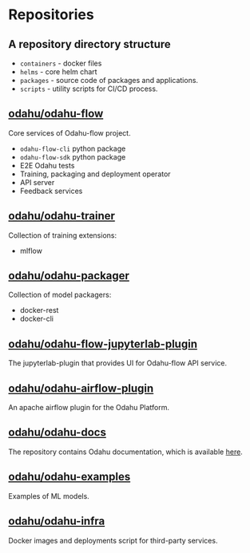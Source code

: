 # Repositories

## A repository directory structure

* `containers` - docker files
* `helms` - core helm chart
* `packages` - source code of packages and applications.
* `scripts` - utility scripts for CI/CD process.

## [odahu/odahu-flow](https://github.com/odahu/odahu-flow)

Core services of Odahu-flow project.

* `odahu-flow-cli` python package
* `odahu-flow-sdk` python package
* E2E Odahu tests
* Training, packaging and deployment operator
* API server
* Feedback services

## [odahu/odahu-trainer](https://github.com/odahu/odahu-trainer)

Collection of training extensions:
* mlflow

## [odahu/odahu-packager](https://github.com/odahu/odahu-packager)

Collection of model packagers:
* docker-rest
* docker-cli

## [odahu/odahu-flow-jupyterlab-plugin](https://github.com/odahu/odahu-flow-jupyterlab-plugin)

The jupyterlab-plugin that provides UI for Odahu-flow API service.

## [odahu/odahu-airflow-plugin](https://github.com/odahu/odahu-airflow-plugin)

An apache airflow plugin for the Odahu Platform.

## [odahu/odahu-docs](https://github.com/odahu/odahu-docs)

The repository contains Odahu documentation, which is available [here](https://docs.odahu.epam.com/).

## [odahu/odahu-examples](https://github.com/odahu/odahu-examples)

Examples of ML models.

## [odahu/odahu-infra](https://github.com/odahu/odahu-infra)

Docker images and deployments script for third-party services.
